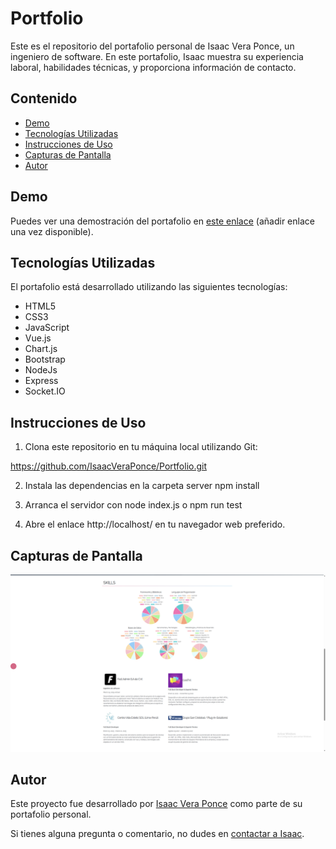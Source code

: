 # Portfolio

Este es el repositorio del portafolio personal de Isaac Vera Ponce, un ingeniero de software. En este portafolio, Isaac muestra su experiencia laboral, habilidades técnicas, y proporciona información de contacto.

## Contenido

- [Demo](#demo)
- [Tecnologías Utilizadas](#tecnologías-utilizadas)
- [Instrucciones de Uso](#instrucciones-de-uso)
- [Capturas de Pantalla](#capturas-de-pantalla)
- [Autor](#autor)

## Demo

Puedes ver una demostración del portafolio en [este enlace](#) (añadir enlace una vez disponible).

## Tecnologías Utilizadas

El portafolio está desarrollado utilizando las siguientes tecnologías:

- HTML5
- CSS3
- JavaScript
- Vue.js
- Chart.js
- Bootstrap
- NodeJs
- Express
- Socket.IO

## Instrucciones de Uso

1. Clona este repositorio en tu máquina local utilizando Git:

https://github.com/IsaacVeraPonce/Portfolio.git

2. Instala las dependencias en la carpeta server npm install

3. Arranca el servidor con node index.js o npm run test

4. Abre el enlace http://localhost/ en tu navegador web preferido.

## Capturas de Pantalla

![Captura de Pantalla 1](screenshot1.png)

## Autor

Este proyecto fue desarrollado por [Isaac Vera Ponce](#) como parte de su portafolio personal.

Si tienes alguna pregunta o comentario, no dudes en [contactar a Isaac](#).
